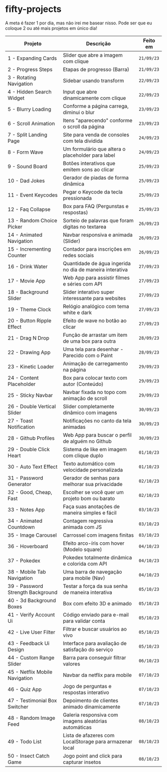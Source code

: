 # fifty-projects

A meta é fazer 1 por dia, mas não irei me basear nisso. Pode ser que eu coloque 2 ou até mais projetos em único dia!

| Projeto | Descrição | Feito em |
| --- | --- | --- |
| 1 - Expanding Cards | Slider que abre a imagem com clique | `21/09/23` |
| 2 - Progress Steps | Etapas de progresso (Barra) | `21/09/23` |
| 3 - Rotating Navigation | Sidebar usando transform | `22/09/23` |
| 4 - Hidden Search Widget | Input que abre dinamicamente com clique | `22/09/23` |
| 5 - Blurry Loading | Conforme a página carrega, diminui o blur | `23/09/23` |
| 6 - Scroll Animation | Itens "aparecendo" conforme o scroll da página | `23/09/23` |
| 7 - Split Landing Page | Site para venda de consoles com tela dividida | `24/09/23` |
| 8 - Form Wave | Um formulário que altera o placeholder para label | `24/09/23` |
| 9 - Sound Board | Botões interativos que emitem sons ao clicar | `25/09/23` |
| 10 - Dad Jokes | Gerador de piadas de forma dinâmica | `25/09/23` |
| 11 - Event Keycodes | Pegar o Keycode da tecla pressionada | `25/09/23` |
| 12 - Faq Collapse | Box para FAQ (Pergunstas e respostas) | `25/09/23` |
| 13 - Random Choice Picker | Sorteio de palavras que foram digitas no textarea | `26/09/23` |
| 14 - Animated Navigation | Navbar responsiva e animada (Slider) | `26/09/23` |
| 15 - Incrementing Counter | Contador para inscrições em redes sociais | `26/09/23` |
| 16 - Drink Water | Quantidade de água ingerida no dia de maneira interativa | `27/09/23` |
| 17 - Movie App | Web App para assistir filmes e séries com API | `27/09/23` |
| 18 - Background Slider | Slider interativo super interessante para websites | `27/09/23` |
| 19 - Theme Clock | Relógio analógico com tema white e dark | `27/09/23` |
| 20 - Button Ripple Effect | Efeito de wave no botão ao clicar | `27/09/23` | <!-- Parece muito com aqueles de framework css -->
| 21 - Drag N Drop | Função de arrastar um item de uma box para outra | `28/09/23` |
| 22 - Drawing App | Uma tela para desenhar - Parecido com o Paint | `28/09/23` |
| 23 - Kinetic Loader | Animação de carregamento na página | `29/09/23` |
| 24 - Content Placeholder | Box para colocar texto com autor (Conteúdo) | `29/09/23` |
| 25 - Sticky Navbar | Navbar fixada no topo com animação de scroll | `29/09/23` |
| 26 - Double Vertical Slider | Slider completamente dinâmico com imagens | `30/09/23` | <!-- Implementar isso em futuros projetos... Ótima ideia -->
| 27 - Toast Notification | Notificações no canto da tela animadas | `30/09/23` |
| 28 - Github Profiles | Web App para buscar o perfil de alguém no Github | `30/09/23` | <!-- Fazer o layout mobile -->
| 29 - Double Click Heart | Sistema de like em imagem com clique duplo | `01/10/23` |
| 30 - Auto Text Effect | Texto automático com velocidade personalizada | `01/10/23` |
| 31 - Password Generator | Gerador de senhas para melhorar sua privacidade | `02/10/23` |
| 32 - Good, Cheap, Fast | Escolher se você quer um projeto bom ou barato | `02/10/23` |
| 33 - Notes App | Faça suas anotações de maneira simples e fácil | `03/10/23` |
| 34 - Animated Countdown | Contagem regressiva animada com JS | `03/10/23` |
| 35 - Image Carousel | Carrossel com imagens finitas | `03/10/23` |
| 36 - Hoverboard | Efeito arco-íris com hover (Modelo square) | `04/10/23` |
| 37 - Pokedex | Pokedex totalmente dinâmica e colorida com API | `04/10/23` | <!-- Usar a ideia no meu projeto pessoal -->
| 38 - Mobile Tab Navigation | Uma barra de navegação para mobile (Nav) | `04/10/23` |
| 39 - Password Strength Background | Testar a força da sua senha  de maneira interativa | `05/10/23` |
| 40 - 3d Background Boxes | Box com efeito 3D e animado | `05/10/23` |
| 41 - Verify Account Ui | Código enviado para e-mail para validar conta | `05/10/23` |
| 42 - Live User Filter | Filtrar e buscar usuários ao vivo | `05/10/23` |
| 43 - Feedback Ui Design | Interface para avaliação de satisfação do serviço | `05/10/23` |
| 44 - Custom Range Slider | Barra para conseguir filtrar valores | `06/10/23` |
| 45 - Netflix Mobile Navigation | Navbar da netflix para mobile | `07/10/23` |
| 46 - Quiz App | Jogo de perguntas e respostas interativo | `07/10/23` |
| 47 - Testimonial Box Switcher | Depoimento de clientes animado dinamicamente | `07/10/23` |
| 48 - Random Image Feed | Galeria responsiva com imagens aleatórias automáticas | `08/10/23` |
| 49 - Todo List | Lista de afazeres com LocalStorage para armazenar local | `08/10/23` |
| 50 - Insect Catch Game | Jogo point and click para capturar insetos | `08/10/23` |


<!--     | x | x | `` |     -->



